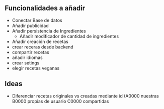## Funcionalidades a añadir
* Conectar Base de datos
* Añadir publicidad
* Añadir persistencia de Ingredientes
  * Añadir modificador de cantidad de ingredientes
* Añadir creación de recetas
* crear receras desde backend
* compartir recetas
* añadir idiomas
* crear setings
* elegir recetas veganas


## Ideas
* Diferenciar recetas originales vs creadas mediante id (A0000 nuestras B0000 propias de usuario C0000 compartidas
